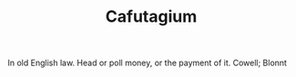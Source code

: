 ---
title: Cafutagium
letter: C
permalink: "/definitions/bld-cafutagium.html"
body: In old English law. Head or poll money, or the payment of it. Cowell; Blonnt
published_at: '2018-07-07'
source: Black's Law Dictionary 2nd Ed (1910)
layout: post
---